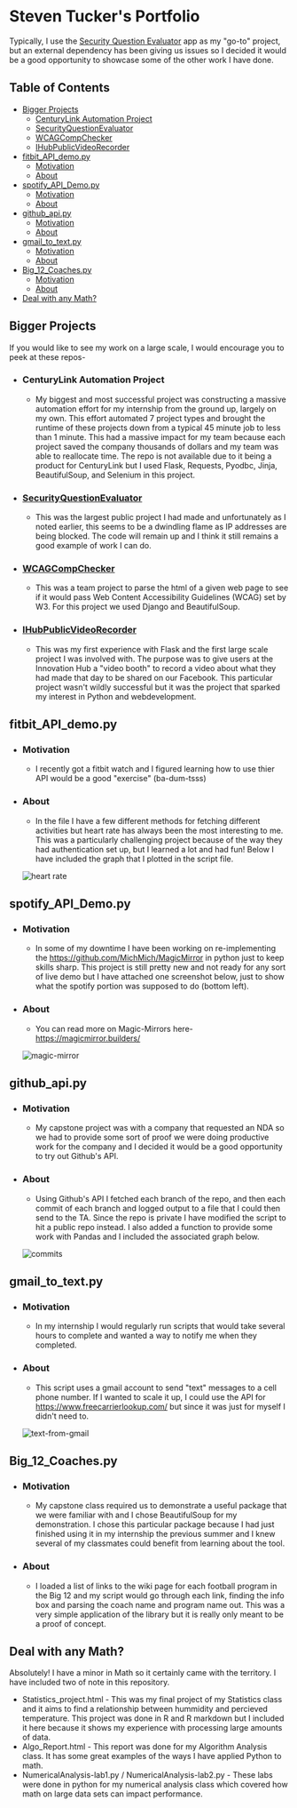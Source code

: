 # Steven Tucker's Portfolio

Typically, I use the [Security Question Evaluator](https://github.com/SlidingSteven/SecurityQuestionEvaluator) app as my "go-to" project, but an external dependency has been giving us issues so I decided it would be a good opportunity to showcase some of the other work I have done.

## Table of Contents
* [Bigger Projects](#bigger-projects)
  + [CenturyLink Automation Project](#CenturyLink-Automation-Project)
  + [SecurityQuestionEvaluator](#SecurityQuestionEvaluator)
  + [WCAGCompChecker](#WCAGCompChecker)
  + [IHubPublicVideoRecorder](#IHubPublicVideoRecorder)
* [fitbit_API_demo.py](#fitbit_api_demopy)
  + [Motivation](#motivation)
  + [About](#about)
* [spotify_API_Demo.py](#spotify_api_demopy)
  + [Motivation](#motivation-1)
  + [About](#about-1)
* [github_api.py](#github_apipy)
  + [Motivation](#motivation-2)
  + [About](#about-2)
* [gmail_to_text.py](#gmail_to_textpy)
  + [Motivation](#motivation-3)
  + [About](#about-3)
* [Big_12_Coaches.py](#big_12_coachespy)
  + [Motivation](#motivation-4)
  + [About](#about-4)
* [Deal with any Math?](#deal-with-any-math)

## Bigger Projects  

If you would like to see my work on a large scale, I would encourage you to peek at these repos-    
* ### CenturyLink Automation Project 
  - My biggest and most successful project was constructing a massive automation effort for my internship from the ground up, largely on my own.  This effort automated 7 project types and brought the runtime of these projects down from a typical 45 minute job to less than 1 minute.  This had a massive impact for my team because each project saved the company thousands of dollars and my team was able to reallocate time.  The repo is not available due to it being a product for CenturyLink but I used Flask, Requests, Pyodbc, Jinja, BeautifulSoup, and Selenium in this project.  

* ### [SecurityQuestionEvaluator](https://github.com/SlidingSteven/SecurityQuestionEvaluator) 
  - This was the largest public project I had made and unfortunately as I noted earlier, this seems to be a dwindling flame as IP addresses are being blocked.  The code will remain up and I think it still remains a good example of work I can do.

* ###  [WCAGCompChecker](https://github.com/Kiddkos/WCAGCompChecker) 
  - This was a team project to parse the html of a given web page to see if it would pass Web Content Accessibility Guidelines (WCAG) set by W3.  For this project we used Django and BeautifulSoup.

* ### [IHubPublicVideoRecorder](https://github.com/SlidingSteven/IHubPublicVideoRecorder) 
  - This was my first experience with Flask and the first large scale project I was involved with.  The purpose was to give users at the Innovation Hub a "video booth" to record a video about what they had made that day to be shared on our Facebook.  This particular project wasn't wildly successful but it was the project that sparked my interest in Python and webdevelopment.


## fitbit_API_demo.py

* ### Motivation  
  + I recently got a fitbit watch and I figured learning how to use thier API would be a good "exercise" (ba-dum-tsss)

* ### About  
  + In the file I have a few different methods for fetching different activities but heart rate has always been the most interesting to me.  This was a particularly challenging project because of the way they had authentication set up, but I learned a lot and had fun!  Below I have included the graph that I plotted in the script file.

&nbsp;&nbsp;&nbsp;&nbsp;&nbsp;&nbsp;![heart rate](repo_pics/fitbit_api_demo.png)



## spotify_API_Demo.py
* ### Motivation   
  + In some of my downtime I have been working on re-implementing the https://github.com/MichMich/MagicMirror in python just to keep skills sharp.  This project is still pretty new and not ready for any sort of live demo but I have attached one screenshot below, just to show what the spotify portion was supposed to do (bottom left).

* ### About   
  + You can read more on Magic-Mirrors here- https://magicmirror.builders/ 

&nbsp;&nbsp;&nbsp;&nbsp;&nbsp;&nbsp;![magic-mirror](repo_pics/spotify_demo.PNG)

## github_api.py

* ### Motivation
  + My capstone project was with a company that requested an NDA so we had to provide some sort of proof we were doing productive work for the company and I decided it would be a good opportunity to try out Github's API.  

* ### About
  + Using Github's API I fetched each branch of the repo, and then each commit of each branch and logged output to a file that I could then send to the TA.  Since the repo is private I have modified the script to hit a public repo instead.  I also added a function to provide some work with Pandas and I included the associated graph below.

&nbsp;&nbsp;&nbsp;&nbsp;&nbsp;&nbsp;![commits](repo_pics/github_api.png)


## gmail_to_text.py

* ### Motivation
  + In my internship I would regularly run scripts that would take several hours to complete and wanted a way to notify me when they completed.

* ### About 
  + This script uses a gmail account to send "text" messages to a cell phone number.  If I wanted to scale it up, I could use the API for https://www.freecarrierlookup.com/ but since it was just for myself I didn't need to.

&nbsp;&nbsp;&nbsp;&nbsp;&nbsp;&nbsp;![text-from-gmail](repo_pics/gmail_to_text.png)


## Big_12_Coaches.py

* ### Motivation
  + My capstone class required us to demonstrate a useful package that we were familiar with and I chose BeautifulSoup for my demonstration.  I chose this particular package because I had just finished using it in my internship the previous summer and I knew several of my classmates could benefit from learning about the tool.

* ### About 
  + I loaded a list of links to the wiki page for each football program in the Big 12 and my script would go through each link, finding the info box and parsing the coach name and program name out.  This was a very simple application of the library but it is really only meant to be a proof of concept.

## Deal with any Math?
Absolutely!  I have a minor in Math so it certainly came with the territory.  I have included two of note in this repository.  
* Statistics_project.html - This was my final project of my Statistics class and it aims to find a relationship between hummidity and percieved temperature.  This project was done in R and R markdown but I included it here because it shows my experience with processing large amounts of data.
* Algo_Report.html - This report was done for my Algorithm Analysis class.   It has some great examples of the ways I have applied Python to math.
* NumericalAnalysis-lab1.py / NumericalAnalysis-lab2.py - These labs were done in python for my numerical analysis class which covered how math on large data sets can impact performance.
